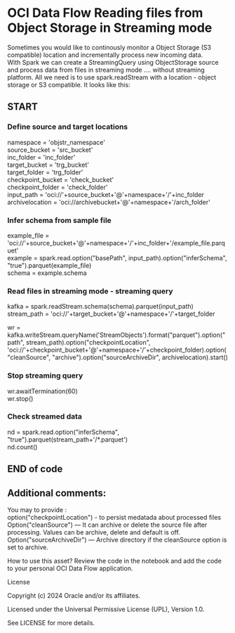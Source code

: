 # OCI Data Flow Reading files from Object Storage in Streaming mode

Sometimes you would like to continously monitor a Object Storage (S3 compatible) location and incrementally process new incoming data.</br>
With Spark we can create a StreamingQuery using ObjectStorage source and process data from files in streaming mode .... without streaming platform.
All we need is to use spark.readStream with a location - object storage or S3 compatible. 
It looks like this:

## START 

### Define source and target locations
namespace = 'objstr_namespace' </br>
source_bucket = 'src_bucket'</br>
inc_folder = 'inc_folder'</br>
target_bucket = 'trg_bucket'</br>
target_folder = 'trg_folder'</br>
checkpoint_bucket = 'check_bucket'</br>
checkpoint_folder = 'check_folder'</br>
input_path = 'oci://'+source_bucket+'@'+namespace+'/'+inc_folder</br>
archivelocation = 'oci://archivebucket+'@'+namespace+'/arch_folder'</br>

### Infer schema from sample file
example_file = 'oci://'+source_bucket+'@'+namespace+'/'+inc_folder+'/example_file.parquet'</br>
example = spark.read.option("basePath", input_path).option("inferSchema", "true").parquet(example_file)</br>
schema = example.schema</br>

### Read files in streaming mode - streaming query
kafka = spark.readStream.schema(schema).parquet(input_path)</br>
stream_path = 'oci://'+target_bucket+'@'+namespace+'/'+target_folder</br>

wr = kafka.writeStream.queryName('StreamObjects').format("parquet").option("path", stream_path).option("checkpointLocation", 'oci://'+checkpoint_bucket+'@'+namespace+'/'+checkpoint_folder).option("cleanSource", "archive").option("sourceArchiveDir", archivelocation).start()

### Stop streaming query
wr.awaitTermination(60)</br>
wr.stop()</br>

### Check streamed data 
nd = spark.read.option("inferSchema", "true").parquet(stream_path+'/*.parquet')</br>
nd.count()</br>

## END of code

## Additional comments:
You may to provide :</br>
option("checkpointLocation") - to persist medatada about processed files</br>
Option("cleanSource") — It can archive or delete the source file after processing. Values can be archive, delete and default is off.</br>
Option("sourceArchiveDir")  — Archive directory if the cleanSource option is set to archive.</br>


How to use this asset?
Review the code in the notebook and add the code to your personal OCI Data Flow application.

License

Copyright (c) 2024 Oracle and/or its affiliates.

Licensed under the Universal Permissive License (UPL), Version 1.0.

See LICENSE for more details.
